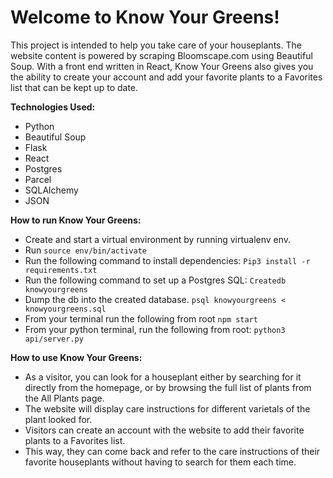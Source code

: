 
# Welcome to Know Your Greens!
This project is intended to help you take care of your houseplants.
The website content is powered by scraping Bloomscape.com using Beautiful Soup. With a front end written in React, Know Your Greens also gives you the ability to create your account and add your favorite plants to a 
Favorites list that can be kept up to date.

**Technologies Used:**
- Python
- Beautiful Soup
- Flask
- React
- Postgres
- Parcel 
- SQLAlchemy
- JSON

**How to run Know Your Greens:**

- Create and start a virtual environment by running virtualenv env.
- Run `source env/bin/activate`
- Run the following command to install dependencies:
`Pip3 install -r requirements.txt`
- Run the following command to set up a Postgres SQL: 
`Createdb knowyourgreens`
- Dump the db into the created database. 
`psql knowyourgreens < knowyourgreens.sql`
- From your terminal run the following from root
`npm start`
- From your python terminal, run the following from root:
`python3 api/server.py`


**How to use Know Your Greens:**

- As a visitor, you can look for a houseplant either by searching for it directly from the homepage, or by browsing the full list of plants from the All Plants page.
- The website will display care instructions for different varietals of the plant looked for.
- Visitors can create an account with the website to add their favorite plants to a Favorites list.
- This way, they can come back and refer to the care instructions of their favorite houseplants without having to search for them each time.
